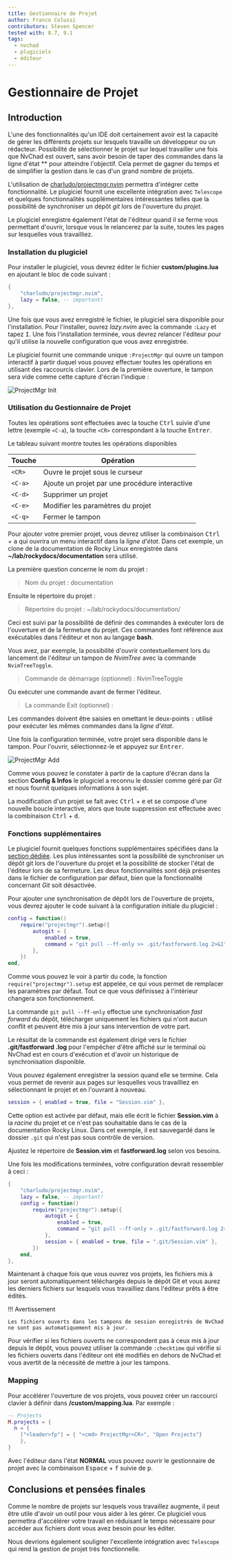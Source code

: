 ```yaml
---
title: Gestionnaire de Projet
author: Franco Colussi
contributors: Steven Spencer
tested with: 8.7, 9.1
tags:
  - nvchad
  - plugiciels
  - éditeur
---
```


# Gestionnaire de Projet

## Introduction

L'une des fonctionnalités qu'un IDE doit certainement avoir est la capacité de gérer les différents projets sur lesquels travaille un développeur ou un rédacteur. Possibilité de sélectionner le projet sur lequel travailler une fois que NvChad est ouvert, sans avoir besoin de taper des commandes dans la ligne d'état ** pour atteindre l'objectif. Cela permet de gagner du temps et de simplifier la gestion dans le cas d'un grand nombre de projets.

L'utilisation de [charludo/projectmgr.nvim](https://github.com/charludo/projectmgr.nvim) permettra d'intégrer cette fonctionnalité. Le plugiciel fournit une excellente intégration avec `Telescope` et quelques fonctionnalités supplémentaires intéressantes telles que la possibilité de synchroniser un dépôt *git* lors de l'ouverture du *projet*.

Le plugiciel enregistre également l'état de l'éditeur quand il se ferme vous permettant d'ouvrir, lorsque vous le relancerez par la suite, toutes les pages sur lesquelles vous travailliez.

### Installation du plugiciel

Pour installer le plugiciel, vous devrez éditer le fichier **custom/plugins.lua** en ajoutant le bloc de code suivant :

```lua
{
    "charludo/projectmgr.nvim",
    lazy = false, -- important!
},
```

Une fois que vous avez enregistré le fichier, le plugiciel sera disponible pour l'installation. Pour l'installer, ouvrez *lazy.nvim* avec la commande `:Lazy` et tapez <kbd>I</kbd>. Une fois l'installation terminée, vous devrez relancer l'éditeur pour qu'il utilise la nouvelle configuration que vous avez enregistrée.

Le plugiciel fournit une commande unique `:ProjectMgr` qui ouvre un tampon interactif à partir duquel vous pouvez effectuer toutes les opérations en utilisant des raccourcis clavier. Lors de la première ouverture, le tampon sera vide comme cette capture d'écran l'indique :

![ProjectMgr Init](./images/projectmgr_init.png)

### Utilisation du Gestionnaire de Projet

Toutes les opérations sont effectuées avec la touche <kbd>Ctrl</kbd> suivie d'une lettre (exemple `<C-a`), la touche `<CR>` correspondant à la touche <kbd>Entrer</kbd>.

Le tableau suivant montre toutes les opérations disponibles

| Touche        | Opération                                      |
| ------------- | ---------------------------------------------- |
| `<CR>`  | Ouvre le projet sous le curseur                |
| `<C-a>` | Ajoute un projet par une procédure interactive |
| `<C-d>` | Supprimer un projet                            |
| `<C-e>` | Modifier les paramètres du projet              |
| `<C-q>` | Fermer le tampon                               |

Pour ajouter votre premier projet, vous devrez utiliser la combinaison <kbd>Ctrl</kbd> + <kbd>a</kbd> qui ouvrira un menu interactif dans la *ligne d'état*. Dans cet exemple, un clone de la documentation de Rocky Linux enregistrée dans **~/lab/rockydocs/documentation** sera utilisé.

La première question concerne le nom du projet :

> Nom du projet : documentation

Ensuite le répertoire du projet :

> Répertoire du projet : ~/lab/rockydocs/documentation/

Ceci est suivi par la possibilité de définir des commandes à exécuter lors de l'ouverture et de la fermeture du projet. Ces commandes font référence aux exécutables dans l'éditeur et non au langage **bash**.

Vous avez, par exemple, la possibilité d'ouvrir contextuellement lors du lancement de l'éditeur un tampon de *NvimTree* avec la commande `NvimTreeToggle`.

> Commande de démarrage (optionnel) : NvimTreeToggle

Ou exécuter une commande avant de fermer l'éditeur.

> La commande Exit (optionnel) :

Les commandes doivent être saisies en omettant le deux-points `:` utilisé pour exécuter les mêmes commandes dans la *ligne d'état*.

Une fois la configuration terminée, votre projet sera disponible dans le tampon. Pour l'ouvrir, sélectionnez-le et appuyez sur <kbd>Entrer</kbd>.

![ProjectMgr Add](./images/projectmgr_add.png)

Comme vous pouvez le constater à partir de la capture d'écran dans la section **Config & Infos** le plugiciel a reconnu le dossier comme géré par *Git* et nous fournit quelques informations à son sujet.

La modification d'un projet se fait avec <kbd>Ctrl</kbd> + <kbd>e</kbd> et se compose d'une nouvelle boucle interactive, alors que toute suppression est effectuée avec la combinaison <kbd>Ctrl</kbd> + <kbd>d</kbd>.

### Fonctions supplémentaires

Le plugiciel fournit quelques fonctions supplémentaires spécifiées dans la [section dédiée](https://github.com/charludo/projectmgr.nvim#%EF%B8%8F-configuration). Les plus intéressantes sont la possibilité de synchroniser un dépôt git lors de l'ouverture du projet et la possibilité de stocker l'état de l'éditeur lors de sa fermeture. Les deux fonctionnalités sont déjà présentes dans le fichier de configuration par défaut, bien que la fonctionnalité concernant *Git* soit désactivée.

Pour ajouter une synchronisation de dépôt lors de l'ouverture de projets, vous devrez ajouter le code suivant à la configuration initiale du plugiciel :

```lua
config = function()
    require("projectmgr").setup({
        autogit = {
            enabled = true,
            command = "git pull --ff-only >> .git/fastforward.log 2>&1",
        },
    })
end,
```

Comme vous pouvez le voir à partir du code, la fonction `require("projectmgr").setup` est appelée, ce qui vous permet de remplacer les paramètres par défaut. Tout ce que vous définissez à l'intérieur changera son fonctionnement.

La commande `git pull --ff-only` effectue une synchronisation *fast forward* du dépôt, télécharger uniquement les fichiers qui n'ont aucun conflit et peuvent être mis à jour sans intervention de votre part.

Le résultat de la commande est également dirigé vers le fichier **.git/fastforward .log** pour l'empêcher d'être affiché sur le terminal où NvChad est en cours d'exécution et d'avoir un historique de synchronisation disponible.

Vous pouvez également enregistrer la session quand elle se termine. Cela vous permet de revenir aux pages sur lesquelles vous travailliez en sélectionnant le projet et en l'ouvrant à nouveau.

```lua
session = { enabled = true, file = "Session.vim" },
```

Cette option est activée par défaut, mais elle écrit le fichier **Session.vim** à la *racine* du projet et ce n'est pas souhaitable dans le cas de la documentation Rocky Linux. Dans cet exemple, il est sauvegardé dans le dossier `.git` qui n'est pas sous contrôle de version.

Ajustez le répertoire de **Session.vim** et **fastforward.log** selon vos besoins.

Une fois les modifications terminées, votre configuration devrait ressembler à ceci :

```lua
{
    "charludo/projectmgr.nvim",
    lazy = false, -- important!
    config = function()
        require("projectmgr").setup({
            autogit = {
                enabled = true,
                command = "git pull --ff-only > .git/fastforward.log 2>&1",
            },
            session = { enabled = true, file = ".git/Session.vim" },
        })
    end,
},
```

Maintenant à chaque fois que vous ouvrez vos projets, les fichiers mis à jour seront automatiquement téléchargés depuis le dépôt Git et vous aurez les derniers fichiers sur lesquels vous travailliez dans l'éditeur prêts à être édités.

!!! Avertissement

    Les fichiers ouverts dans les tampons de session enregistrés de NvChad ne sont pas automatiquement mis à jour.

Pour vérifier si les fichiers ouverts ne correspondent pas à ceux mis à jour depuis le dépôt, vous pouvez utiliser la commande `:checktime` qui vérifie si les fichiers ouverts dans l'éditeur ont été modifiés en dehors de NvChad et vous avertit de la nécessité de mettre à jour les tampons.

### Mapping

Pour accélérer l'ouverture de vos projets, vous pouvez créer un raccourci clavier à définir dans **/custom/mapping.lua**. Par exemple :

```lua
-- Projects
M.projects = {
  n = {
    ["<leader>fp"] = { "<cmd> ProjectMgr<CR>", "Open Projects"}
    },
}
```

Avec l'éditeur dans l'état **NORMAL** vous pouvez ouvrir le gestionnaire de projet avec la combinaison <kbd>Espace</kbd> + <kbd>f</kbd> suivie de <kbd>p</kbd>.

## Conclusions et pensées finales

Comme le nombre de projets sur lesquels vous travaillez augmente, il peut être utile d'avoir un outil pour vous aider à les gérer. Ce plugiciel vous permettra d'accélérer votre travail en réduisant le temps nécessaire pour accéder aux fichiers dont vous avez besoin pour les éditer.

Nous devrions également souligner l'excellente intégration avec `Telescope` qui rend la gestion de projet très fonctionnelle.
